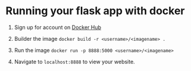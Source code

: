 # Running your flask app with docker

1. Sign up for account on [Docker Hub](https://hub.docker.com/)

2. Builder the image `docker build -r <username>/<imagename> .`

3. Run the image `docker run -p 8888:5000 <username>/<imagename>`

4. Navigate to `localhost:8888` to view your website.